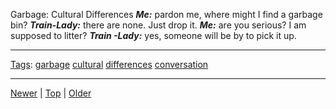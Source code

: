 <!--
title: Garbage
date: 2020-06-28T14:51:45.127Z
tags: garbage, cultural, differences, conversation
-->





Garbage: Cultural Differences
***Me:*** pardon me, where might I find a garbage bin? ***Train-Lady:*** there are none. Just drop it. ***Me:*** are you serious? I am supposed to litter? ***Train -Lady:*** yes, someone will be by to pick it up.

<!--BOTTOM-POST-NAVIGATION-->
---

[Tags](tags.md): [garbage](tag-garbage.md) [cultural](tag-cultural.md) [differences](tag-differences.md) [conversation](tag-conversation.md)

---

[Newer](96267617267.md) | [Top](index.md) | [Older](96557437567.md)